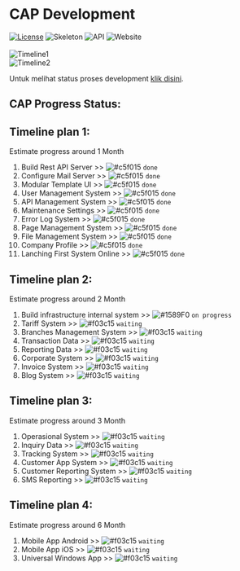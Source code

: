 CAP Development
=======
[![License](https://img.shields.io/badge/license-MIT-blue.svg)](https://github.com/aalfiann/cap-dev-repo/blob/master/license.md) 
![Skeleton](https://img.shields.io/badge/skeleton-100%25-green.svg) 
![API](https://img.shields.io/badge/api-100%25-green.svg) 
![Website](https://img.shields.io/badge/website-100%25-green.svg)<br><br>
![Timeline1](https://img.shields.io/badge/timeline1-100%25-green.svg)<br>
![Timeline2](https://img.shields.io/badge/timeline2-10%25-red.svg)<br>


Untuk melihat status proses development [klik disini](https://github.com/aalfiann/cap-dev-repo/commits/master).<br>

CAP Progress Status:
---------------

Timeline plan 1:
---------------
Estimate progress around 1 Month
1. Build Rest API Server >> ![#c5f015](https://placehold.it/15/c5f015/000000?text=+) `done`
2. Configure Mail Server >> ![#c5f015](https://placehold.it/15/c5f015/000000?text=+) `done`
3. Modular Template UI >> ![#c5f015](https://placehold.it/15/c5f015/000000?text=+) `done`
4. User Management System >> ![#c5f015](https://placehold.it/15/c5f015/000000?text=+) `done`
5. API Management System >> ![#c5f015](https://placehold.it/15/c5f015/000000?text=+) `done`
6. Maintenance Settings >> ![#c5f015](https://placehold.it/15/c5f015/000000?text=+) `done`
7. Error Log System >> ![#c5f015](https://placehold.it/15/c5f015/000000?text=+) `done`
8. Page Management System >> ![#c5f015](https://placehold.it/15/c5f015/000000?text=+) `done`
9. File Management System >> ![#c5f015](https://placehold.it/15/c5f015/000000?text=+) `done`
10. Company Profile >> ![#c5f015](https://placehold.it/15/c5f015/000000?text=+) `done`
11. Lanching First System Online >> ![#c5f015](https://placehold.it/15/c5f015/000000?text=+) `done`


Timeline plan 2:
---------------
Estimate progress around 2 Month
1. Build infrastructure internal system >> ![#1589F0](https://placehold.it/15/1589F0/000000?text=+) `on progress`
2. Tariff System >> ![#f03c15](https://placehold.it/15/f03c15/000000?text=+) `waiting`
3. Branches Management System >> ![#f03c15](https://placehold.it/15/f03c15/000000?text=+) `waiting`
4. Transaction Data >> ![#f03c15](https://placehold.it/15/f03c15/000000?text=+) `waiting`
5. Reporting Data >> ![#f03c15](https://placehold.it/15/f03c15/000000?text=+) `waiting`
6. Corporate System >> ![#f03c15](https://placehold.it/15/f03c15/000000?text=+) `waiting`
7. Invoice System >> ![#f03c15](https://placehold.it/15/f03c15/000000?text=+) `waiting`
8. Blog System >> ![#f03c15](https://placehold.it/15/f03c15/000000?text=+) `waiting`


Timeline plan 3:
---------------
Estimate progress around 3 Month
1. Operasional System >> ![#f03c15](https://placehold.it/15/f03c15/000000?text=+) `waiting`
2. Inquiry Data >> ![#f03c15](https://placehold.it/15/f03c15/000000?text=+) `waiting`
3. Tracking System >> ![#f03c15](https://placehold.it/15/f03c15/000000?text=+) `waiting`
4. Customer App System >> ![#f03c15](https://placehold.it/15/f03c15/000000?text=+) `waiting`
5. Customer Reporting System >> ![#f03c15](https://placehold.it/15/f03c15/000000?text=+) `waiting`
6. SMS Reporting >> ![#f03c15](https://placehold.it/15/f03c15/000000?text=+) `waiting`


Timeline plan 4:
---------------
Estimate progress around 6 Month
1. Mobile App Android >> ![#f03c15](https://placehold.it/15/f03c15/000000?text=+) `waiting`
2. Mobile App iOS >> ![#f03c15](https://placehold.it/15/f03c15/000000?text=+) `waiting`
3. Universal Windows App >> ![#f03c15](https://placehold.it/15/f03c15/000000?text=+) `waiting`
